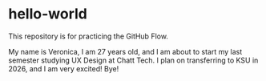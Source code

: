 # hello-world
This repository is for practicing the GitHub Flow.

My name is Veronica, I am 27 years old, and I am about to start my last semester studying UX Design at Chatt Tech. 
I plan on transferring to KSU in 2026, and I am very excited!
Bye!
